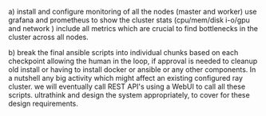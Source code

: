 a) install and configure monitoring of all the nodes (master and worker)
use grafana and prometheus to show the cluster stats (cpu/mem/disk i-o/gpu and network ) include all metrics which are crucial to find bottlenecks in the cluster across all nodes.

b) break the final ansible scripts into individual chunks based on each checkpoint
allowing the human in the loop, if approval is needed to cleanup old install or 
having to install docker or ansible or any other components. In a nutshell any big activity which might affect an existing configured ray cluster. we will eventually call REST API's using a WebUI to call all these scripts. ultrathink and design the system appropriately, to cover for these design requirements.
